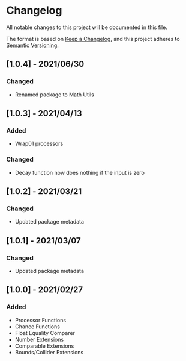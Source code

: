 # Changelog

All notable changes to this project will be documented in this file.

The format is based on [Keep a Changelog](https://keepachangelog.com/en/1.0.0/),
and this project adheres to [Semantic Versioning](https://semver.org/spec/v2.0.0.html).

## [1.0.4] - 2021/06/30

### Changed

- Renamed package to Math Utils

## [1.0.3] - 2021/04/13

### Added

- Wrap01 processors

### Changed

- Decay function now does nothing if the input is zero

## [1.0.2] - 2021/03/21

### Changed

- Updated package metadata

## [1.0.1] - 2021/03/07

### Changed

- Updated package metadata

## [1.0.0] - 2021/02/27

### Added

- Processor Functions
- Chance Functions
- Float Equality Comparer
- Number Extensions
- Comparable Extensions
- Bounds/Collider Extensions
